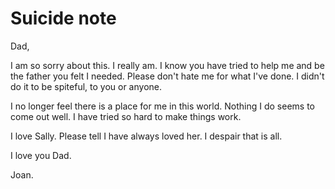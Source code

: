 
# Suicide note

Dad,

I am so sorry about this. I really am. I know you have tried to help me and be the father you felt I needed. Please don't hate me for what I've done. I didn't do it to be spiteful, to you or anyone.

I no longer feel there is a place for me in this world. Nothing I do seems to come out well. I have tried so hard to make things work.

I love Sally. Please tell I have always loved her. I despair that is all.

I love you Dad.

Joan.